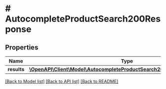 # # AutocompleteProductSearch200Response

## Properties

Name | Type | Description | Notes
------------ | ------------- | ------------- | -------------
**results** | [**\OpenAPI\Client\Model\AutocompleteProductSearch200ResponseResultsInner[]**](AutocompleteProductSearch200ResponseResultsInner.md) |  |

[[Back to Model list]](../../README.md#models) [[Back to API list]](../../README.md#endpoints) [[Back to README]](../../README.md)
